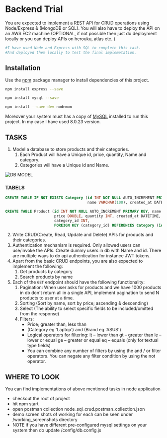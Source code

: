 # Backend Trial

You are expected to implement a REST API for CRUD operations using Node/Express & (MongoDB or SQL). You will also have to deploy the API on an AWS EC2 machine (OPTIONAL, if not possible then just do deployment locally or you can deploy APIs on herouku, atlas etc..)

```bash
#I have used Node and Express with SQL to complete this task.
#And deployed them locally to test the final implemetation.
```


## Installation

Use the [npm](https://www.npmjs.com/get-npm) package manager to install dependencies of this project.

```bash
npm install express --save
```

```bash
npm install mysql --save
```

```bash
npm install --save-dev nodemon
```
Moreover your system must has a copy of [MySQL](https://dev.mysql.com/downloads/mysql/) installed to run this project. In my case I have used 8.0.23 version.

## TASKS

1. Model a database to store products and their categories. 
    1. Each Product will have a Unique id, price, quantity, Name and category.
    2. Categories will have a Unique id and Name.

![DB MODEL](https://drive.google.com/uc?export=view&id=1NE6JzT3owqZfjXMXVX34NX5TxLinpISS)


### TABELS
```sql
CREATE TABLE IF NOT EXISTS Category (id INT NOT NULL AUTO_INCREMENT PRIMARY KEY, 
                                     name VARCHAR(100), created_at DATETIME);

CREATE TABLE Product (id INT NOT NULL AUTO_INCREMENT PRIMARY KEY, name VARCHAR(100), 
                      price DOUBLE, quantity INT, created_at DATETIME,
                      category_id INT,
                      FOREIGN KEY (category_id) REFERENCES Category (id));
```

2. Write CRUD(Create, Read, Update and Delete)  APIs for products and their categories.
3. Authentication mechanism is required. Only allowed users can use/invoke the APIs. Create dummy users in db with Name and id. There are multiple ways to do api authentication for instance JWT tokens.  
4. Apart from the basic CRUD endpoints, you are also expected to implement the following:
    1. Get products by category
    2. Search products by name
5. Each of the `GET` endpoint should have the following functionality:
    1. Pagination: When user asks for products and we have 1000 products in db don't return all in a single API, implement pagination to send N products to user at a time.
    2. Sorting (Sort by name, sort by price; ascending & descending) 
    3. Select (The ability to select specific fields to be included/omitted from the response)
    4. Filters: 
        - Price; greater than, less than
        - (Category eg 'Laptop') and (Brand eg 'ASUS')
        - Logical operators for filtering:
        lt – lower than
        gt – greater than
        le – lower or equal
        ge – greater or equal
        eq – equals (only for textual type fields)
        - You can combine any number of filters by using the and / or filter operators. You can negate any filter condition by using the not operator.

## WHERE TO LOOK
You can find implementations of above mentioned tasks in node application
  - checkout the root of project
  - hit npm start
  - open postman collection node_sql_crud.postman_collection.json
  - demo screen shots of working for each can be seen under /working_screenshots directory 
  - NOTE if you have different pre-configured mysql settings on your system 
    then do update /config/db.config.js
